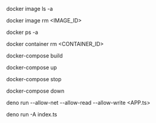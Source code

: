 docker image ls -a

docker image rm <IMAGE_ID>

docker ps -a

docker container rm <CONTAINER_ID>

docker-compose build

docker-compose up

docker-compose stop

docker-compose down

deno run --allow-net --allow-read --allow-write <APP.ts>

deno run -A index.ts